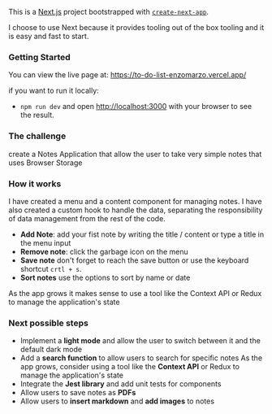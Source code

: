This is a [Next.js](https://nextjs.org/) project bootstrapped with [`create-next-app`](https://github.com/vercel/next.js/tree/canary/packages/create-next-app).

I choose to use Next because it provides tooling out of the box tooling and it is easy and fast to start.

### Getting Started

You can view the live page at: https://to-do-list-enzomarzo.vercel.app/

if you want to run it locally:

- `npm run dev` and open [http://localhost:3000](http://localhost:3000) with your browser to see the result.

### The challenge

create a Notes Application that allow the user to take very simple notes that uses Browser Storage

### How it works

I have created a menu and a content component for managing notes. I have also created a custom hook to handle the data, separating the responsibility of data management from the rest of the code.

- **Add Note**: add your fist note by writing the title / content or type a title in the menu input
- **Remove note**: click the garbage icon on the menu
- **Save note** don't forget to reach the save button or use the keyboard shortcut `crtl + s`.
- **Sort notes** use the options to sort by name or date

As the app grows it makes sense to use a tool like the Context API or Redux to manage the application's state

### Next possible steps

- Implement a **light mode** and allow the user to switch between it and the default dark mode
- Add a **search function** to allow users to search for specific notes
  As the app grows, consider using a tool like the **Context API** or Redux to manage the application's state
- Integrate the **Jest library** and add unit tests for components
- Allow users to save notes as **PDFs**
- Allow users to **insert markdown** and **add images** to notes
